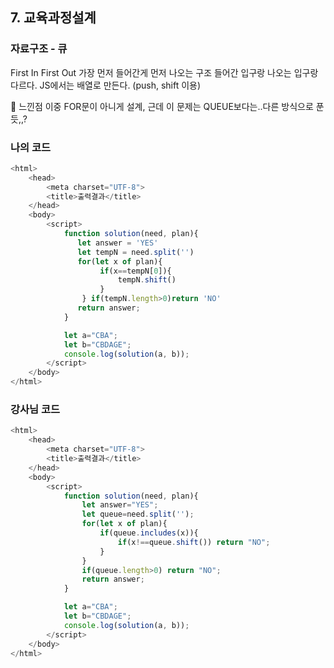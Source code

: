 ## 7. 교육과정설계

### 자료구조 - 큐

First In First Out
가장 먼저 들어간게 먼저 나오는 구조
들어간 입구랑 나오는 입구랑 다르다.
JS에서는 배열로 만든다. (push, shift 이용)

📌 느낀점
이중 FOR문이 아니게 설계, 근데 이 문제는 QUEUE보다는..다른 방식으로 푼듯,,?

### 나의 코드

```js
<html>
    <head>
        <meta charset="UTF-8">
        <title>출력결과</title>
    </head>
    <body>
        <script>
            function solution(need, plan){
               let answer = 'YES'
               let tempN = need.split('')
               for(let x of plan){
                    if(x==tempN[0]){
                        tempN.shift()
                    }
                } if(tempN.length>0)return 'NO'
               return answer;
            }

            let a="CBA";
            let b="CBDAGE";
            console.log(solution(a, b));
        </script>
    </body>
</html>

```

### 강사님 코드

```js
<html>
    <head>
        <meta charset="UTF-8">
        <title>출력결과</title>
    </head>
    <body>
        <script>
            function solution(need, plan){
                let answer="YES";
                let queue=need.split('');
                for(let x of plan){
                    if(queue.includes(x)){
                        if(x!==queue.shift()) return "NO";
                    }
                }
                if(queue.length>0) return "NO";
                return answer;
            }

            let a="CBA";
            let b="CBDAGE";
            console.log(solution(a, b));
        </script>
    </body>
</html>
```
